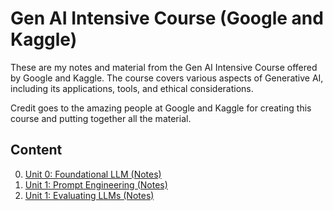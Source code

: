 # Gen AI Intensive Course (Google and Kaggle)

These are my notes and material from the Gen AI Intensive Course offered by Google and Kaggle. The course covers various aspects of Generative AI, including its applications, tools, and ethical considerations.

Credit goes to the amazing people at Google and Kaggle for creating this course and putting together all the material.

## Content

0. [Unit 0: Foundational LLM (Notes)](Unit-0-Foundational-LLM/Notes-and-Summary.md)
1. [Unit 1: Prompt Engineering (Notes)](Unit-1-Prompt-Engineering/Notes-and-Summary.md)
2. [Unit 1: Evaluating LLMs (Notes)](Unit-1-Prompt-Engineering/Notes-Evaluation.md)